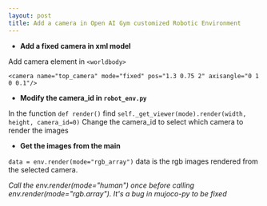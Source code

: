 ```yaml
---
layout: post
title: Add a camera in Open AI Gym customized Robotic Environment
---
```


- **Add a fixed camera in xml model**

Add camera element in ```<worldbody>```

```<camera name="top_camera" mode="fixed" pos="1.3 0.75 2" axisangle="0 1 0 0.1"/>```

- **Modify the camera_id in `robot_env.py`**

In the function `def render()` find ```self._get_viewer(mode).render(width, height, camera_id=0)```
Change the camera_id to select which camera to render the images

- **Get the images from the main**

```data = env.render(mode="rgb_array")```
data is the rgb images rendered from the selected camera.

*Call the env.render(mode="human") once before calling env.render(mode="rgb.array"). It's a bug in mujoco-py to be fixed*
